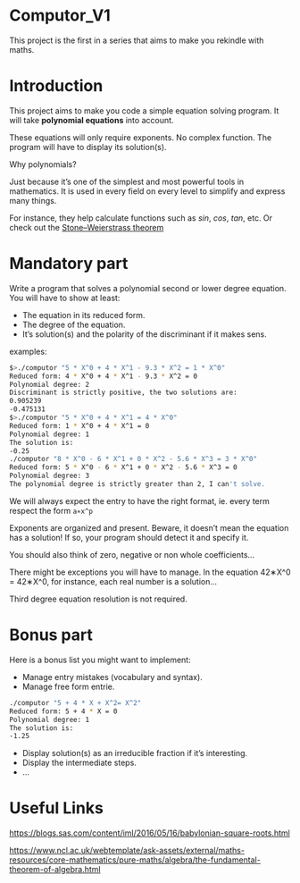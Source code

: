 # Computor_V1
This project is the first in a series that aims to make you rekindle with maths.

# Introduction
This project aims to make you code a simple equation solving program. It will take **polynomial equations** into account. 

These equations will only require exponents. No complex function. The program will have to display its solution(s).

Why polynomials? 

Just because it’s one of the simplest and most powerful tools in
mathematics. It is used in every field on every level to simplify and express many things.

For instance, they help calculate functions such as _sin_, _cos_, _tan_, etc.
Or check out the [Stone–Weierstrass theorem](https://en.wikipedia.org/wiki/Stone%E2%80%93Weierstrass_theorem)

# Mandatory part
Write a program that solves a polynomial second or lower degree equation. You will have
to show at least:
- The equation in its reduced form.
- The degree of the equation.
- It’s solution(s) and the polarity of the discriminant if it makes sens.

examples:
```sh
$>./computor "5 * X^0 + 4 * X^1 - 9.3 * X^2 = 1 * X^0"
Reduced form: 4 * X^0 + 4 * X^1 - 9.3 * X^2 = 0
Polynomial degree: 2
Discriminant is strictly positive, the two solutions are:
0.905239
-0.475131
$>./computor "5 * X^0 + 4 * X^1 = 4 * X^0"
Reduced form: 1 * X^0 + 4 * X^1 = 0
Polynomial degree: 1
The solution is:
-0.25
./computor "8 * X^0 - 6 * X^1 + 0 * X^2 - 5.6 * X^3 = 3 * X^0"
Reduced form: 5 * X^0 - 6 * X^1 + 0 * X^2 - 5.6 * X^3 = 0
Polynomial degree: 3
The polynomial degree is strictly greater than 2, I can't solve.
```

We will always expect the entry to have the right format, ie. every term respect the
form `a∗x^p`

Exponents are organized and present. Beware, it doesn’t mean the equation
has a solution! If so, your program should detect it and specify it. 

You should also think of zero, negative or non whole coefficients...

There might be exceptions you will have to manage. In the equation 42∗X^0 = 42∗X^0, for instance, each real number is a solution...

Third degree equation resolution is not required.

# Bonus part
Here is a bonus list you might want to implement:
- Manage entry mistakes (vocabulary and syntax).
- Manage free form entrie.

```sh
./computor "5 + 4 * X + X^2= X^2"
Reduced form: 5 + 4 * X = 0
Polynomial degree: 1
The solution is:
-1.25
```
- Display solution(s) as an irreducible fraction if it’s interesting.
- Display the intermediate steps.
- ...
# Useful Links
https://blogs.sas.com/content/iml/2016/05/16/babylonian-square-roots.html

https://www.ncl.ac.uk/webtemplate/ask-assets/external/maths-resources/core-mathematics/pure-maths/algebra/the-fundamental-theorem-of-algebra.html
